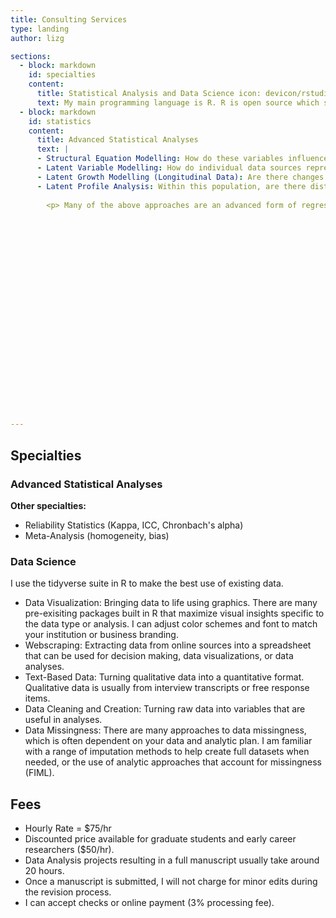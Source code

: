 ```yaml
---
title: Consulting Services
type: landing
author: lizg

sections:
  - block: markdown
    id: specialties
    content:
      title: Statistical Analysis and Data Science icon: devicon/rstudio
      text: My main programming language is R. R is open source which supports reproducability, a part of the open science movement. R also allows me to create pipelines from data cleaning to data analysis to re-run analyses in an efficient, seamless, and reproducible manner. <p> I am also familiar with other statistical software such as SPSS, SAS, and Mplus. </p>
  - block: markdown
    id: statistics
    content:
      title: Advanced Statistical Analyses
      text: |
      - Structural Equation Modelling: How do these variables influence each other? In these models, we can also use latent variable modelling to increase precision of our findings. This approach includes mediation and moderation models.
      - Latent Variable Modelling: How do individual data sources represent or measure larger theoretical concepts (latent variables)? Latent Variable Modelling includes Confirmatory Factor Analysis (CFA), meaning we are testing if certain items may represent subcategories, or subscales of an overall measure.
      - Latent Growth Modelling (Longitudinal Data): Are there changes in these variables over time? Do certain variables or interventions impact change? 
      - Latent Profile Analysis: Within this population, are there distinct groups based on certain characteristics (variables)?
      
        <p> Many of the above approaches are an advanced form of regression analysis, which is based on certain assumptions for the data. I am also familiar with other statistical tests that can answer research questions, even when the data is non-continuous or is not normally distributed. My consultations include ensuring that research questions are aligned with the data - either pre or post data collection. </p>
























---
```


## Specialties

### Advanced Statistical Analyses

**Other specialties:**

- Reliability Statistics (Kappa, ICC, Chronbach's alpha)
- Meta-Analysis (homogeneity, bias)

### Data Science

I use the tidyverse suite in R to make the best use of existing data.

- Data Visualization: Bringing data to life using graphics. There are many pre-exisiting packages built in R that maximize visual insights specific to the data type or analysis. I can adjust color schemes and font to match your institution or business branding.
- Webscraping: Extracting data from online sources into a spreadsheet that can be used for decision making, data visualizations, or data analyses.
- Text-Based Data: Turning qualitative data into a quantitative format. Qualitative data is usually from interview transcripts or free response items.
- Data Cleaning and Creation: Turning raw data into variables that are useful in analyses.
- Data Missingness: There are many approaches to data missingness, which is often dependent on your data and analytic plan. I am familiar with a range of imputation methods to help create full datasets when needed, or the use of analytic approaches that account for missingness (FIML).

## Fees

- Hourly Rate = $75/hr
- Discounted price available for graduate students and early career researchers ($50/hr).
- Data Analysis projects resulting in a full manuscript usually take around 20 hours.
- Once a manuscript is submitted, I will not charge for minor edits during the revision process.
- I can accept checks or online payment (3% processing fee).
